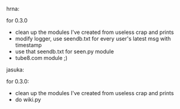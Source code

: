 hrna:


for 0.3.0
  - clean up the modules I've created from useless crap and prints
  - modify logger, use seendb.txt for every user's latest msg with timestamp
  - use that seendb.txt for seen.py module
  - tube8.com module ;)
	

jasuka:


for 0.3.0:
  - clean up the modules I've created from useless crap and prints
  - do wiki.py

